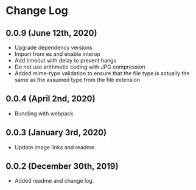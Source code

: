 # Change Log

## 0.0.9 (June 12th, 2020)

- Upgrade dependency versions
- Import from es and enable interop
- Add timeout with delay to prevent hangs
- Do not use arithmetic coding with JPG compression
- Added mime-type validation to ensure that the file type is actually the same as the assumed type from the file extension

## 0.0.4 (April 2nd, 2020)

- Bundling with webpack.

## 0.0.3 (January 3rd, 2020)

- Update image links and readme.

## 0.0.2 (December 30th, 2019)

- Added readme and change log.
